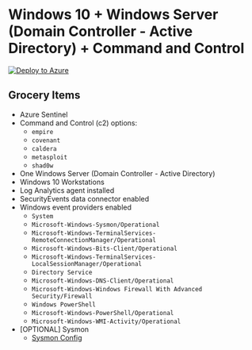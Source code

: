 # Windows 10 + Windows Server (Domain Controller - Active Directory) + Command and Control

[![Deploy to Azure](https://aka.ms/deploytoazurebutton)](https://portal.azure.com/#create/Microsoft.Template/uri/https%3A%2F%2Fraw.githubusercontent.com%2FOTRF%2FAzure-Sentinel2Go%2Fmaster%2Fgrocery-list%2Fwin10-DC-C2%2Fazuredeploy.json)

## Grocery Items

* Azure Sentinel
* Command and Control (c2) options:
    * `empire`
    * `covenant`
    * `caldera`
    * `metasploit`
    * `shad0w`
* One Windows Server (Domain Controller - Active Directory)
* Windows 10 Workstations
* Log Analytics agent installed
* SecurityEvents data connector enabled
* Windows event providers enabled
    * `System`
    * `Microsoft-Windows-Sysmon/Operational`
    * `Microsoft-Windows-TerminalServices-RemoteConnectionManager/Operational`
    * `Microsoft-Windows-Bits-Client/Operational`
    * `Microsoft-Windows-TerminalServices-LocalSessionManager/Operational`
    * `Directory Service`
    * `Microsoft-Windows-DNS-Client/Operational`
    * `Microsoft-Windows-Windows Firewall With Advanced Security/Firewall`
    * `Windows PowerShell`
    * `Microsoft-Windows-PowerShell/Operational`
    * `Microsoft-Windows-WMI-Activity/Operational`
* [OPTIONAL] Sysmon
    * [Sysmon Config](https://github.com/hunters-forge/Blacksmith/blob/master/resources/configs/sysmon/sysmon.xml)